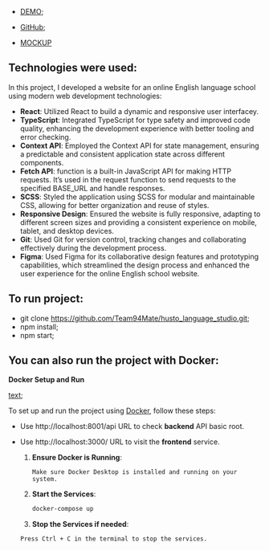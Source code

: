 - [DEMO](https://team94mate.github.io/husto_language_studio/);

- [GitHub](https://github.com/Team94Mate/husto_language_studio);

- [MOCKUP](https://www.figma.com/design/driXkAJFNb7fWjbvXJnsAh/Husto-language-school?node-id=0-1&t=xlzbrgMUzBRIj85F-1)   

## Technologies were used:   

In this project, I developed a website for an online English language school using modern web development technologies:   

- **React**: Utilized React to build a dynamic and responsive user interfacey.  
- **TypeScript**: Integrated TypeScript for type safety and improved code quality, enhancing the development experience with better tooling and error checking.   
- **Context API**: Employed the Context API for state management, ensuring a predictable and consistent application state across different components.  
- **Fetch API**: function is a built-in JavaScript API for making HTTP requests. It’s used in the request function to send requests to the specified BASE_URL and handle responses. 
- **SCSS**: Styled the application using SCSS for modular and maintainable CSS, allowing for better organization and reuse of styles.  
- **Responsive Design**: Ensured the website is fully responsive, adapting to different screen sizes and providing a consistent experience on mobile, tablet, and desktop devices.  
- **Git**: Used Git for version control, tracking changes and collaborating effectively during the development process.
- **Figma**: Used Figma for its collaborative design features and prototyping capabilities, which streamlined the design process and enhanced the user experience for the online English school website.  

## To run project: 
 - git clone https://github.com/Team94Mate/husto_language_studio.git;
 - npm install;
 - npm start;

 ## You can also run the project with Docker: 

  **Docker Setup and Run**

  [text](../backend/README.md);

  To set up and run the project using [Docker](https://www.docker.com/get-started/), follow these steps:

  - Use http://localhost:8001/api URL to check **backend** API basic root.
  - Use http://localhost:3000/ URL to visit the **frontend** service.

    1. **Ensure Docker is Running**:
        ```text
        Make sure Docker Desktop is installed and running on your system.
        ```
      
    2. **Start the Services**:
        ```bash
        docker-compose up
        ```

    3. **Stop the Services if needed**:
      ```text
      Press Ctrl + C in the terminal to stop the services.
      ```
